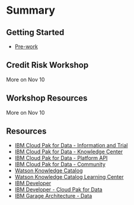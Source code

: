 # Summary

## Getting Started

* [Pre-work](pre-work/README.md)

## Credit Risk Workshop

More on Nov 10

<!-- * [Data Visualization with Data Refinery](data-visualization-and-refinery/README.md) -->
<!-- * [Enterprise data governance for Admins using Watson Knowledge Catalog](watson-knowledge-catalog-admin/README.md) -->
<!-- * [Machine Learning with Jupyter](machine-learning-in-jupyter-notebook/README.md) -->
<!-- * [Machine Learning with AutoAI](machine-learning-autoai/README.md) -->
<!-- * [Deploy and Test Machine Learning Models](machine-learning-deployment-scoring/README.md) -->
<!-- * [Monitoring models with OpenScale GUI (Fastpath Monitoring)](openscale-fastpath/README.md) -->

## Workshop Resources

More on Nov 10

<!-- * [Instructor Guide](admin-guide/README.md) -->

## Resources

* [IBM Cloud Pak for Data - Information and Trial](https://www.ibm.com/products/cloud-pak-for-data)
* [IBM Cloud Pak for Data - Knowledge Center](https://www.ibm.com/support/knowledgecenter/SSQNUZ)
* [IBM Cloud Pak for Data - Platform API](https://cloud.ibm.com/apidocs/cloud-pak-data)
* [IBM Cloud Pak for Data - Community](https://community.ibm.com/community/user/cloudpakfordata/home)
* [Watson Knowledge Catalog](https://www.ibm.com/cloud/watson-knowledge-catalog)
* [Watson Knowledge Catalog Learning Center](https://developer.ibm.com/clouddataservices/docs/data-catalog/get-started/)
* [IBM Developer](https://developer.ibm.com)
* [IBM Developer - Cloud Pak for Data](https://developer.ibm.com/components/cloud-pak-for-data/)
* [IBM Garage Architecture - Data](https://www.ibm.com/cloud/architecture/architectures/dataArchitecture)
